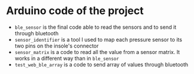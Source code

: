 # Arduino code of the project

- `ble_sensor` is the final code able to read the sensors and to send it through bluetooth
- `sensor_identifier` is a tool I used to map each pressure sensor to its two pins on the insole's connector
- `sensor_matrix` is a code to read all the value from a sensor matrix. It works in a different way than in `ble_sensor`
- `test_web_ble_array` is a code to send array of values through bluetooth
